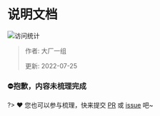 # 说明文档

![访问统计](https://visitor-badge.glitch.me/badge?page_id=senlypan.cloudgaming.02-document-description&left_color=blue&right_color=red)

> 作者: 大厂一组
>
> 更新: 2022-07-25

### ⛔抱歉，内容未梳理完成
?> ❤️ 您也可以参与梳理，快来提交 [PR](https://github.com/senlypan/cloudgaming-docs/pulls) 或 [issue](https://github.com/senlypan/cloudgaming-docs/issues) 吧~








